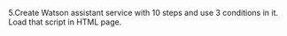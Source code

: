 5.Create Watson assistant service with 10 steps and use 3 conditions in it. Load that script in HTML page.
